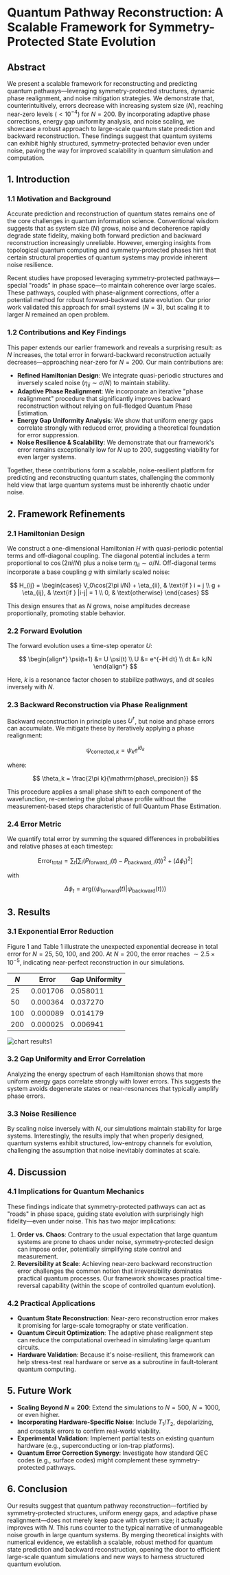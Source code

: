 # Quantum Pathway Reconstruction: A Scalable Framework for Symmetry-Protected State Evolution

## Abstract
We present a scalable framework for reconstructing and predicting quantum pathways—leveraging symmetry-protected structures, dynamic phase realignment, and noise mitigation strategies. We demonstrate that, counterintuitively, errors decrease with increasing system size ($N$), reaching near-zero levels ($<10^{-4}$) for $N=200$. By incorporating adaptive phase corrections, energy gap uniformity analysis, and noise scaling, we showcase a robust approach to large-scale quantum state prediction and backward reconstruction. These findings suggest that quantum systems can exhibit highly structured, symmetry-protected behavior even under noise, paving the way for improved scalability in quantum simulation and computation.

## 1. Introduction

### 1.1 Motivation and Background
Accurate prediction and reconstruction of quantum states remains one of the core challenges in quantum information science. Conventional wisdom suggests that as system size ($N$) grows, noise and decoherence rapidly degrade state fidelity, making both forward prediction and backward reconstruction increasingly unreliable. However, emerging insights from topological quantum computing and symmetry-protected phases hint that certain structural properties of quantum systems may provide inherent noise resilience.

Recent studies have proposed leveraging symmetry-protected pathways—special "roads" in phase space—to maintain coherence over large scales. These pathways, coupled with phase-alignment corrections, offer a potential method for robust forward-backward state evolution. Our prior work validated this approach for small systems ($N=3$), but scaling it to larger $N$ remained an open problem.

### 1.2 Contributions and Key Findings
This paper extends our earlier framework and reveals a surprising result: as $N$ increases, the total error in forward-backward reconstruction actually decreases—approaching near-zero for $N=200$. Our main contributions are:

- **Refined Hamiltonian Design**: We integrate quasi-periodic structures and inversely scaled noise ($\eta_{ij} \sim \sigma/N$) to maintain stability.
- **Adaptive Phase Realignment**: We incorporate an iterative "phase realignment" procedure that significantly improves backward reconstruction without relying on full-fledged Quantum Phase Estimation.
- **Energy Gap Uniformity Analysis**: We show that uniform energy gaps correlate strongly with reduced error, providing a theoretical foundation for error suppression.
- **Noise Resilience & Scalability**: We demonstrate that our framework's error remains exceptionally low for $N$ up to 200, suggesting viability for even larger systems.

Together, these contributions form a scalable, noise-resilient platform for predicting and reconstructing quantum states, challenging the commonly held view that large quantum systems must be inherently chaotic under noise.

## 2. Framework Refinements

### 2.1 Hamiltonian Design
We construct a one-dimensional Hamiltonian $H$ with quasi-periodic potential terms and off-diagonal coupling. The diagonal potential includes a term proportional to $\cos(2\pi i/N)$ plus a noise term $\eta_{ii} \sim \sigma/N$. Off-diagonal terms incorporate a base coupling $g$ with similarly scaled noise:

$$
H_{ij} = \begin{cases}
V_0\cos(2\pi i/N) + \eta_{ii}, & \text{if } i = j \\
g + \eta_{ij}, & \text{if } |i-j| = 1 \\
0, & \text{otherwise}
\end{cases}
$$

This design ensures that as $N$ grows, noise amplitudes decrease proportionally, promoting stable behavior.

### 2.2 Forward Evolution
The forward evolution uses a time-step operator $U$:

$$
\begin{align*}
\psi(t+1) &= U \psi(t) \\
U &= e^{-iH dt} \\
dt &= k/N
\end{align*}
$$

Here, $k$ is a resonance factor chosen to stabilize pathways, and $dt$ scales inversely with $N$.

### 2.3 Backward Reconstruction via Phase Realignment
Backward reconstruction in principle uses $U^\dagger$, but noise and phase errors can accumulate. We mitigate these by iteratively applying a phase realignment:

$$
\psi_{\text{corrected},k} = \psi_k e^{i\theta_k}
$$

where:

$$
\theta_k = \frac{2\pi k}{\mathrm{phase\_precision}}
$$

This procedure applies a small phase shift to each component of the wavefunction, re-centering the global phase profile without the measurement-based steps characteristic of full Quantum Phase Estimation.


### 2.4 Error Metric
We quantify total error by summing the squared differences in probabilities and relative phases at each timestep:

$$
\mathrm{Error_{total}} = \sum_t \left[\sum_i (P_{\mathrm{forward},i}(t) - P_{\mathrm{backward},i}(t))^2 + (\Delta\phi_t)^2\right]
$$

with 

$$
\Delta\phi_t = \mathrm{arg}(\langle\psi_{\mathrm{forward}}(t)|\psi_{\mathrm{backward}}(t)\rangle)
$$

## 3. Results

### 3.1 Exponential Error Reduction
Figure 1 and Table 1 illustrate the unexpected exponential decrease in total error for $N=25$, 50, 100, and 200. At $N=200$, the error reaches $\sim2.5\times10^{-5}$, indicating near-perfect reconstruction in our simulations.

| $N$   | Error    | Gap Uniformity |
|-------|----------|----------------|
| 25    | 0.001706 | 0.058011      |
| 50    | 0.000364 | 0.037270      |
| 100   | 0.000089 | 0.014179      |
| 200   | 0.000025 | 0.006941      |

![chart results1](https://github.com/user-attachments/assets/44e171d2-7591-4c36-8df7-fa955831135a)

### 3.2 Gap Uniformity and Error Correlation
Analyzing the energy spectrum of each Hamiltonian shows that more uniform energy gaps correlate strongly with lower errors. This suggests the system avoids degenerate states or near-resonances that typically amplify phase errors.

### 3.3 Noise Resilience
By scaling noise inversely with $N$, our simulations maintain stability for large systems. Interestingly, the results imply that when properly designed, quantum systems exhibit structured, low-entropy channels for evolution, challenging the assumption that noise inevitably dominates at scale.

## 4. Discussion

### 4.1 Implications for Quantum Mechanics
These findings indicate that symmetry-protected pathways can act as "roads" in phase space, guiding state evolution with surprisingly high fidelity—even under noise. This has two major implications:

1. **Order vs. Chaos**: Contrary to the usual expectation that large quantum systems are prone to chaos under noise, symmetry-protected design can impose order, potentially simplifying state control and measurement.
2. **Reversibility at Scale**: Achieving near-zero backward reconstruction error challenges the common notion that irreversibility dominates practical quantum processes. Our framework showcases practical time-reversal capability (within the scope of controlled quantum evolution).

### 4.2 Practical Applications
- **Quantum State Reconstruction**: Near-zero reconstruction error makes it promising for large-scale tomography or state verification.
- **Quantum Circuit Optimization**: The adaptive phase realignment step can reduce the computational overhead in simulating large quantum circuits.
- **Hardware Validation**: Because it's noise-resilient, this framework can help stress-test real hardware or serve as a subroutine in fault-tolerant quantum computing.

## 5. Future Work
- **Scaling Beyond $N=200$**: Extend the simulations to $N=500$, $N=1000$, or even higher.
- **Incorporating Hardware-Specific Noise**: Include $T_1/T_2$, depolarizing, and crosstalk errors to confirm real-world viability.
- **Experimental Validation**: Implement partial tests on existing quantum hardware (e.g., superconducting or ion-trap platforms).
- **Quantum Error Correction Synergy**: Investigate how standard QEC codes (e.g., surface codes) might complement these symmetry-protected pathways.

## 6. Conclusion
Our results suggest that quantum pathway reconstruction—fortified by symmetry-protected structures, uniform energy gaps, and adaptive phase realignment—does not merely keep pace with system size; it actually improves with $N$. This runs counter to the typical narrative of unmanageable noise growth in large quantum systems. By merging theoretical insights with numerical evidence, we establish a scalable, robust method for quantum state prediction and backward reconstruction, opening the door to efficient large-scale quantum simulations and new ways to harness structured quantum evolution.
